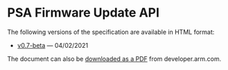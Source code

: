 # PSA Firmware Update API

The following versions of the specification are available in HTML format:

* [v0.7-beta](v0.7-beta/index.html) &mdash; 04/02/2021

The document can also be [downloaded as a PDF](https://developer.arm.com/documentation/ihi0093/0000/?lang=en) from developer.arm.com.

